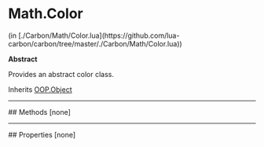 <h1 class="class-title">Math.Color</h1>
<span class="file-link">(in [./Carbon/Math/Color.lua](https://github.com/lua-carbon/carbon/tree/master/./Carbon/Math/Color.lua))</span><br/>

**Abstract**

Provides an abstract color class.

<span class="bold">Inherits <a href="Classes/OOP.Object">OOP.Object</a></span>

<hr />
## Methods
[none]

<hr />
## Properties
[none]